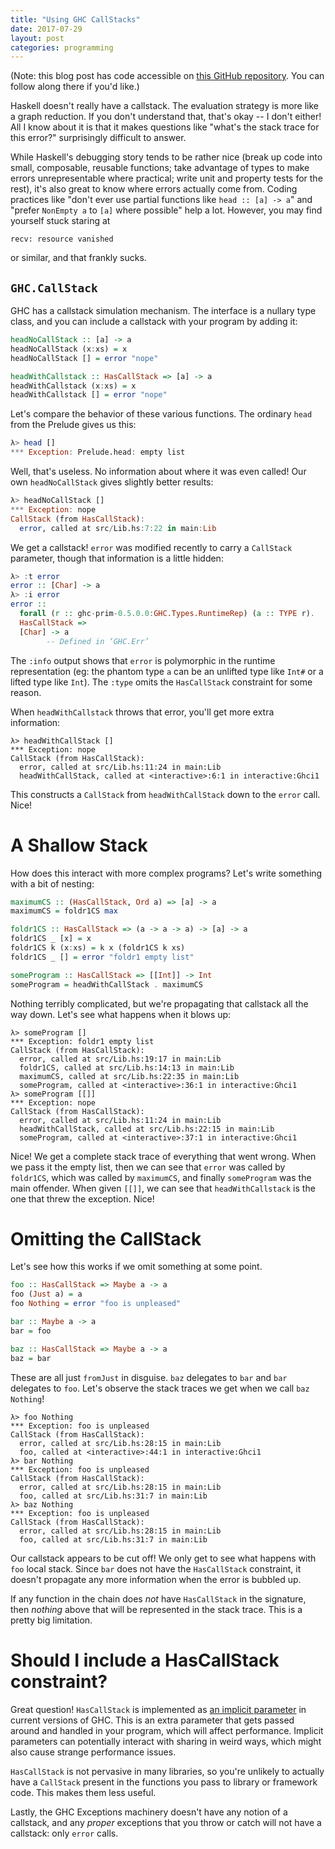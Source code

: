 ```yaml
---
title: "Using GHC CallStacks"
date: 2017-07-29
layout: post
categories: programming
---
```


(Note: this blog post has code accessible on [this GitHub repository](https://github.com/parsonsmatt/callstacks-what-even). You can follow along there if you'd like.)

Haskell doesn't really have a callstack.
The evaluation strategy is more like a graph reduction.
If you don't understand that, that's okay -- I don't either!
All I know about it is that it makes questions like "what's the stack trace for this error?" surprisingly difficult to answer.

While Haskell's debugging story tends to be rather nice (break up code into small, composable, reusable functions; take advantage of types to make errors unrepresentable where practical; write unit and property tests for the rest), it's also great to know where errors actually come from.
Coding practices like "don't ever use partial functions like `head :: [a] -> a`" and "prefer `NonEmpty a` to `[a]` where possible" help a lot.
However, you may find yourself stuck staring at

```
recv: resource vanished
```

or similar, and that frankly sucks.

## `GHC.CallStack`

GHC has a callstack simulation mechanism.
The interface is a nullary type class, and you can include a callstack with your program by adding it:

```haskell
headNoCallStack :: [a] -> a
headNoCallStack (x:xs) = x
headNoCallStack [] = error "nope"

headWithCallstack :: HasCallStack => [a] -> a
headWithCallstack (x:xs) = x
headWithCallstack [] = error "nope"
```

Let's compare the behavior of these various functions.
The ordinary `head` from the Prelude gives us this:

```haskell
λ> head []
*** Exception: Prelude.head: empty list
```

Well, that's useless. No information about where it was even called!
Our own `headNoCallStack` gives slightly better results:

```haskell
λ> headNoCallStack []
*** Exception: nope
CallStack (from HasCallStack):
  error, called at src/Lib.hs:7:22 in main:Lib
```

We get a callstack! `error` was modified recently to carry a `CallStack` parameter, though that information is a little hidden:

```haskell
λ> :t error
error :: [Char] -> a
λ> :i error
error ::
  forall (r :: ghc-prim-0.5.0.0:GHC.Types.RuntimeRep) (a :: TYPE r).
  HasCallStack =>
  [Char] -> a
        -- Defined in ‘GHC.Err’
```

The `:info` output shows that `error` is polymorphic in the runtime representation (eg: the phantom type `a` can be an unlifted type like `Int#` or a lifted type like `Int`).
The `:type` omits the `HasCallStack` constraint for some reason.

When `headWithCallstack` throws that error, you'll get more extra information:

```
λ> headWithCallStack []
*** Exception: nope
CallStack (from HasCallStack):
  error, called at src/Lib.hs:11:24 in main:Lib
  headWithCallStack, called at <interactive>:6:1 in interactive:Ghci1
```

This constructs a `CallStack` from `headWithCallStack` down to the `error` call.
Nice!

# A Shallow Stack

How does this interact with more complex programs?
Let's write something with a bit of nesting:

```haskell
maximumCS :: (HasCallStack, Ord a) => [a] -> a
maximumCS = foldr1CS max

foldr1CS :: HasCallStack => (a -> a -> a) -> [a] -> a
foldr1CS _ [x] = x
foldr1CS k (x:xs) = k x (foldr1CS k xs)
foldr1CS _ [] = error "foldr1 empty list"

someProgram :: HasCallStack => [[Int]] -> Int
someProgram = headWithCallStack . maximumCS
```

Nothing terribly complicated, but we're propagating that callstack all the way down.
Let's see what happens when it blows up:

```
λ> someProgram []
*** Exception: foldr1 empty list
CallStack (from HasCallStack):
  error, called at src/Lib.hs:19:17 in main:Lib
  foldr1CS, called at src/Lib.hs:14:13 in main:Lib
  maximumCS, called at src/Lib.hs:22:35 in main:Lib
  someProgram, called at <interactive>:36:1 in interactive:Ghci1
λ> someProgram [[]]
*** Exception: nope
CallStack (from HasCallStack):
  error, called at src/Lib.hs:11:24 in main:Lib
  headWithCallStack, called at src/Lib.hs:22:15 in main:Lib
  someProgram, called at <interactive>:37:1 in interactive:Ghci1
```

Nice! We get a complete stack trace of everything that went wrong.
When we pass it the empty list, then we can see that `error` was called by `foldr1CS`, which was called by `maximumCS`, and finally `someProgram` was the main offender.
When given `[[]]`, we can see that `headWithCallstack` is the one that threw the exception. Nice!

# Omitting the CallStack

Let's see how this works if we omit something at some point.

```haskell
foo :: HasCallStack => Maybe a -> a
foo (Just a) = a
foo Nothing = error "foo is unpleased"

bar :: Maybe a -> a
bar = foo

baz :: HasCallStack => Maybe a -> a
baz = bar
```

These are all just `fromJust` in disguise.
`baz` delegates to `bar` and `bar` delegates to `foo`.
Let's observe the stack traces we get when we call `baz Nothing`!

```
λ> foo Nothing
*** Exception: foo is unpleased
CallStack (from HasCallStack):
  error, called at src/Lib.hs:28:15 in main:Lib
  foo, called at <interactive>:44:1 in interactive:Ghci1
λ> bar Nothing
*** Exception: foo is unpleased
CallStack (from HasCallStack):
  error, called at src/Lib.hs:28:15 in main:Lib
  foo, called at src/Lib.hs:31:7 in main:Lib
λ> baz Nothing
*** Exception: foo is unpleased
CallStack (from HasCallStack):
  error, called at src/Lib.hs:28:15 in main:Lib
  foo, called at src/Lib.hs:31:7 in main:Lib
```

Our callstack appears to be cut off!
We only get to see what happens with `foo` local stack.
Since `bar` does not have the `HasCallStack` constraint, it doesn't propagate any more information when the error is bubbled up.

If any function in the chain does *not* have `HasCallStack` in the signature, then *nothing* above that will be represented in the stack trace.
This is a pretty big limitation.

# Should I include a HasCallStack constraint?

Great question!
`HasCallStack` is implemented as [an implicit parameter](https://hackage.haskell.org/package/base-4.10.0.0/docs/GHC-Stack.html#t:HasCallStack) in current versions of GHC.
This is an extra parameter that gets passed around and handled in your program, which will affect performance.
Implicit parameters can potentially interact with sharing in weird ways, which might also cause strange performance issues.

`HasCallStack` is not pervasive in many libraries, so you're unlikely to actually have a `CallStack` present in the functions you pass to library or framework code.
This makes them less useful.

Lastly, the GHC Exceptions machinery doesn't have any notion of a callstack, and any *proper* exceptions that you throw or catch will not have a callstack: only `error` calls.
